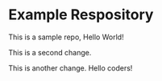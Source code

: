 # Example Respository
This is a sample repo, Hello World!

This is a second change.

This is another change.  Hello coders!